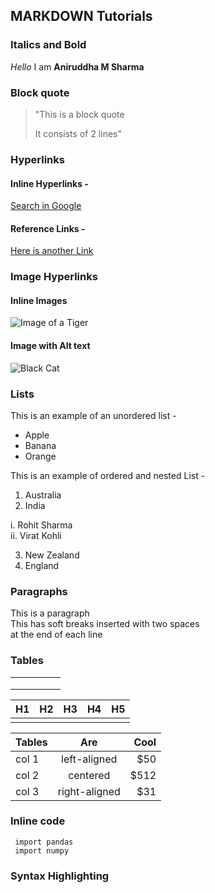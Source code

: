 ## MARKDOWN Tutorials

### Italics and Bold

_Hello_ I am **Aniruddha M Sharma**

### Block quote

> "This is a block quote
>
>It consists of 2 lines"

### Hyperlinks

#### Inline Hyperlinks -

[Search in Google](https://www.google.com)

#### Reference Links -

[Here is another Link][Search]

[Search]: https://www.google.com

### Image Hyperlinks

#### Inline Images

![Image of a Tiger](https://upload.wikimedia.org/wikipedia/commons/5/56/Tiger.50.jpg)

#### Image with Alt text  

![Black Cat][black]

[black]: https://upload.wikimedia.org/wikipedia/commons/a/a3/81_INF_DIV_SSI.jpg

### Lists

This is an example of an unordered list -
* Apple
* Banana
* Orange

This is an example of ordered and nested List -
1. Australia
2. India

 i. Rohit Sharma  
 ii. Virat Kohli

3. New Zealand
4. England

### Paragraphs

This is a paragraph  
This has soft breaks inserted with two spaces  
at the end of each line

### Tables

|   |   |   |   |   |
|---|---|---|---|---|
|   |   |   |   |   |
|   |   |   |   |   |
|   |   |   |   |   |

|H1   |H2   |H3   |H4   |H5   |
|---|---|---|---|---|
|   |   |   |   |   |

| Tables   |      Are      |  Cool |
|----------|:-------------:|------:|
| col 1 |  left-aligned | $50 |
| col 2 |    centered   |   $512 |
| col 3 | right-aligned |    $31 |


### Inline code

```
 import pandas  
 import numpy

```

### Syntax Highlighting
